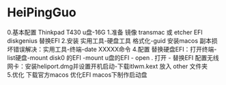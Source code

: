 # HeiPingGuo

0.基本配置
  Thinkpad T430
  u盘-16G
1.准备
  镜像
  transmac 或 etcher
  EFI
  diskgenius 替换EFI
2.安装
  实用工具-硬盘工具  格式化-guid
  安装macos
    副本损坏错误解决：实用工具-终端-date XXXXX命令
4.配置
  替换硬盘EFI：打开终端-list硬盘-mount disk0 的EFI -mount u盘的EFI - open . 打开 - 替换EFI
  配置无线网卡：安装heliport.dmg并设置开机启动-下载itlwm.kext 放入 other 文件夹   
5.优化
  下载官方macos
  优化EFI
  macos下制作启动盘
